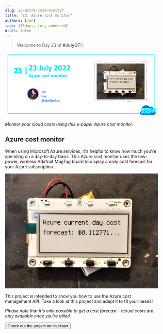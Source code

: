```yaml
---
slug: 23-azure-cost-monitor
title: "23: Azure cost monitor"
authors: [jen]
tags: [30days, iot, embedded]
draft: false
---
```


<head>
  <meta name="twitter:url" content="https://julyot.dev/blog/23-azure-cost-monitor" />
  <meta name="twitter:title" content="Azure cost monitor" />
  <meta name="twitter:description" content="Build a hardware Azure cost monitor" />
  <meta name="twitter:image" content="https://julyot.dev/img/png/JulyOT-banner-23-azure-cost-monitor.png" />
  <meta name="twitter:card" content="summary_large_image" />
  <meta name="twitter:creator" content="@jimbobbennett" />
  <meta name="twitter:site" content="@AzureAdvocates" /> 
  <link rel="canonical" href="https://julyot.dev/blog/23-azure-cost-monitor" />
</head>

> Welcome to Day 23 of **#JulyOT**!!

![Welcome banner](/img/png/JulyOT-banner-23-azure-cost-monitor.png)

_Monitor your cloud costs using this e-paper Azure cost monitor._

## Azure cost monitor

When using Microsoft Azure services, it's helpful to know how much you're spending on a day-to-day basis. This Azure cost monitor uses the low-power, wireless Adafruit MagTag board to display a daily cost forecast for your Azure subscription.

![](/img/jpg/cost_monitor.jpg)

This project is intended to show you how to use the Azure cost management API. Take a look at this project and adapt it to fit your needs!

_Please note that it's only possible to get a cost forecast - actual costs are only available once you're billed._

<form action="https://www.hackster.io/jenfoxbot/azure-cost-monitor-31811a" target="_blank">
    <input type="submit" value="Check out the project on Hackster" class="clean-btn button button--primary margin-left--md"/>
</form>